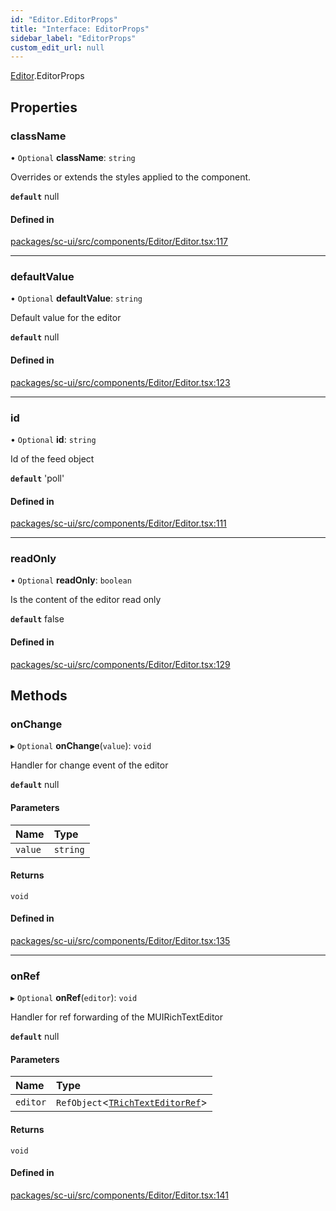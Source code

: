 ```yaml
---
id: "Editor.EditorProps"
title: "Interface: EditorProps"
sidebar_label: "EditorProps"
custom_edit_url: null
---
```


[Editor](../modules/Editor.md).EditorProps

## Properties

### className

• `Optional` **className**: `string`

Overrides or extends the styles applied to the component.

**`default`** null

#### Defined in

[packages/sc-ui/src/components/Editor/Editor.tsx:117](https://github.com/selfcommunity/community-ui/blob/1eb776a/packages/sc-ui/src/components/Editor/Editor.tsx#L117)

___

### defaultValue

• `Optional` **defaultValue**: `string`

Default value for the editor

**`default`** null

#### Defined in

[packages/sc-ui/src/components/Editor/Editor.tsx:123](https://github.com/selfcommunity/community-ui/blob/1eb776a/packages/sc-ui/src/components/Editor/Editor.tsx#L123)

___

### id

• `Optional` **id**: `string`

Id of the feed object

**`default`** 'poll'

#### Defined in

[packages/sc-ui/src/components/Editor/Editor.tsx:111](https://github.com/selfcommunity/community-ui/blob/1eb776a/packages/sc-ui/src/components/Editor/Editor.tsx#L111)

___

### readOnly

• `Optional` **readOnly**: `boolean`

Is the content of the editor read only

**`default`** false

#### Defined in

[packages/sc-ui/src/components/Editor/Editor.tsx:129](https://github.com/selfcommunity/community-ui/blob/1eb776a/packages/sc-ui/src/components/Editor/Editor.tsx#L129)

## Methods

### onChange

▸ `Optional` **onChange**(`value`): `void`

Handler for change event of the editor

**`default`** null

#### Parameters

| Name | Type |
| :------ | :------ |
| `value` | `string` |

#### Returns

`void`

#### Defined in

[packages/sc-ui/src/components/Editor/Editor.tsx:135](https://github.com/selfcommunity/community-ui/blob/1eb776a/packages/sc-ui/src/components/Editor/Editor.tsx#L135)

___

### onRef

▸ `Optional` **onRef**(`editor`): `void`

Handler for ref forwarding of the MUIRichTextEditor

**`default`** null

#### Parameters

| Name | Type |
| :------ | :------ |
| `editor` | `RefObject`<[`TRichTextEditorRef`](../modules/Editor.md#trichtexteditorref)\> |

#### Returns

`void`

#### Defined in

[packages/sc-ui/src/components/Editor/Editor.tsx:141](https://github.com/selfcommunity/community-ui/blob/1eb776a/packages/sc-ui/src/components/Editor/Editor.tsx#L141)

